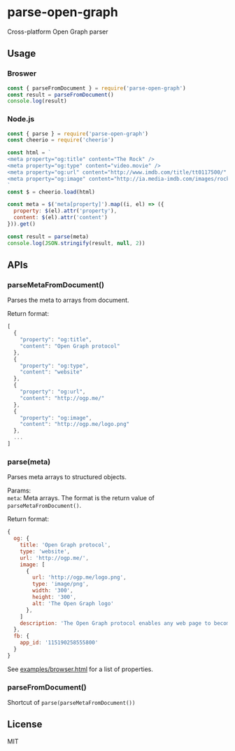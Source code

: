 # parse-open-graph
Cross-platform Open Graph parser

## Usage

### Broswer
```js
const { parseFromDocument } = require('parse-open-graph')
const result = parseFromDocument()
console.log(result)
```

### Node.js
```js
const { parse } = require('parse-open-graph')
const cheerio = require('cheerio')

const html = `
<meta property="og:title" content="The Rock" />
<meta property="og:type" content="video.movie" />
<meta property="og:url" content="http://www.imdb.com/title/tt0117500/" />
<meta property="og:image" content="http://ia.media-imdb.com/images/rock.jpg" />
`
const $ = cheerio.load(html)

const meta = $('meta[property]').map((i, el) => ({
  property: $(el).attr('property'),
  content: $(el).attr('content')
})).get()

const result = parse(meta)
console.log(JSON.stringify(result, null, 2))
```

## APIs

### parseMetaFromDocument()
Parses the meta to arrays from document.

Return format:
```js
[
  {
    "property": "og:title",
    "content": "Open Graph protocol"
  },
  {
    "property": "og:type",
    "content": "website"
  },
  {
    "property": "og:url",
    "content": "http://ogp.me/"
  },
  {
    "property": "og:image",
    "content": "http://ogp.me/logo.png"
  },
  ...
]
```

### parse(meta)
Parses meta arrays to structured objects.

Params:  
`meta`: Meta arrays. The format is the return value of `parseMetaFromDocument()`.  

Return format:
```js
{
  og: {
    title: 'Open Graph protocol',
    type: 'website',
    url: 'http://ogp.me/',
    image: [
      {
        url: 'http://ogp.me/logo.png',
        type: 'image/png',
        width: '300',
        height: '300',
        alt: 'The Open Graph logo'
      },
    ]
    description: 'The Open Graph protocol enables any web page to become a rich object in a social graph.'
  },
  fb: {
    app_id: '115190258555800'
  }
}
```

See [examples/browser.html](examples/browser.html) for a list of properties.

### parseFromDocument()
Shortcut of `parse(parseMetaFromDocument())`

## License
MIT
